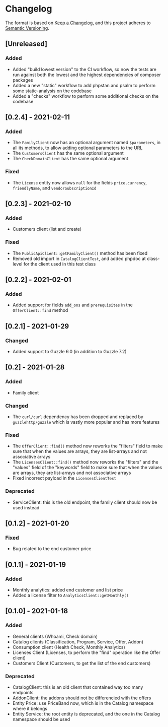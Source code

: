 # Changelog

The format is based on [Keep a Changelog](https://keepachangelog.com/en/1.0.0/),
and this project adheres to [Semantic Versioning](https://semver.org/spec/v2.0.0.html).

## [Unreleased]
### Added
- Added "build lowest version" to the CI workflow, so now the tests are run against both the lowest and the highest dependencies of composer packages
- Added a new "static" workflow to add phpstan and psalm to perform some static-analysis on the codebase
- Added a "checks" workflow to perform some additional checks on the codebase

## [0.2.4] - 2021-02-11
### Added
- The ```FamilyClient``` now has an optional argument named ```$parameters```, in all its methods, to allow adding optional parameters to the URL
- The ```CustomersClient``` has the same optional argument
- The ```CheckDomainClient``` has the same optional argument

### Fixed
- The ```License``` entity now allows ```null``` for the fields ```price.currency```, ```friendlyName```, and ```vendorSubscriptionId```

## [0.2.3] - 2021-02-10
### Added
- Customers client (list and create)

### Fixed
- The ```PublicApiClient::getFamilyClient()``` method has been fixed
- Removed old import in ```CatalogClientTest```, and added phpdoc at class-level for the client used in this test class

## [0.2.2] - 2021-02-01
### Added
- Added support for fields ```add_ons``` and ```prerequisites``` in the ```OfferClient::find``` method

## [0.2.1] - 2021-01-29
### Changed
- Added support to Guzzle 6.0 (in addition to Guzzle 7.2)

## [0.2] - 2021-01-28
### Added
- Family client

### Changed
- The ```curl/curl``` dependency has been dropped and replaced by ```guzzlehttp/guzzle``` which is vastly more popular and has more features

### Fixed
- The ```OfferClient::find()``` method now reworks the "filters" field to make sure that when the values are arrays, they are list-arrays and not associative arrays
- The ```LicensesClient::find()``` method now reworks the "filters" and the "values" field of the "keywords" field to make sure that when the values are arrays, they are list-arrays and not associative arrays
- Fixed incorrect payload in the ```LicensesClientTest```

### Deprecated
- ServiceClient: this is the old endpoint, the family client should now be used instead

## [0.1.2] - 2021-01-20
### Fixed
- Bug related to the end customer price

## [0.1.1] - 2021-01-19
### Added
- Monthly analytics: added end customer and list price
- Added a license filter to ```AnalyticsClient::getMonthly()```

## [0.1.0] - 2021-01-18
### Added
- General clients (Whoami, Check domain)
- Catalog clients (Classification, Program, Service, Offer, Addon)
- Consumption client (Health Check, Monthly Analytics)
- Licenses Client (Licenses, to perform the "find" operation like the Offer client)
- Customers Client (Customers, to get the list of the end customers)

### Deprecated
- CatalogClient: this is an old client that contained way too many endpoints
- AddonClient: the addons should not be differencied with the offers
- Entity Price: use PriceBand now, which is in the Catalog namespace where it belongs
- Entity Service: the root entity is deprecated, and the one in the Catalog namespace should be used
